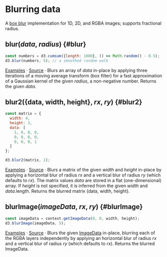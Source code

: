 # Blurring data

A [box blur](https://en.wikipedia.org/wiki/Box_blur) implementation for 1D, 2D, and RGBA images; supports fractional radius.

## blur(*data*, *radius*) {#blur}

```js
const numbers = d3.cumsum({length: 1000}, () => Math.random() - 0.5);
d3.blur(numbers, 5); // a smoothed random walk
```

[Examples](https://observablehq.com/@d3/d3-blur) · [Source](https://github.com/d3/d3-array/blob/main/src/blur.js) · Blurs an array of *data* in-place by applying three iterations of a moving average transform (box filter) for a fast approximation of a Gaussian kernel of the given *radius*, a non-negative number. Returns the given *data*.

## blur2({data, width, height}, *rx*, *ry*) {#blur2}

```js
const matrix = {
  width: 4,
  height: 3,
  data: [
    1, 0, 0, 0,
    0, 0, 0, 0,
    0, 0, 0, 1
  ]
};

d3.blur2(matrix, 1);
```

[Examples](https://observablehq.com/@d3/d3-blur) · [Source](https://github.com/d3/d3-array/blob/main/src/blur.js) · Blurs a matrix of the given *width* and *height* in-place by applying a horizontal blur of radius *rx* and a vertical blur of radius *ry* (which defaults to *rx*). The matrix values *data* are stored in a flat (one-dimensional) array. If *height* is not specified, it is inferred from the given *width* and *data*.length. Returns the blurred matrix {data, width, height}.

## blurImage(*imageData*, *rx*, *ry*) {#blurImage}

```js
const imageData = context.getImageData(0, 0, width, height);
d3.blurImage(imageData, 5);
```

[Examples](https://observablehq.com/@d3/d3-blurimage) · [Source](https://github.com/d3/d3-array/blob/main/src/blur.js) · Blurs the given [ImageData](https://developer.mozilla.org/en-US/docs/Web/API/ImageData) in-place, blurring each of the RGBA layers independently by applying an horizontal blur of radius *rx* and a vertical blur of radius *ry* (which defaults to *rx*). Returns the blurred ImageData.
